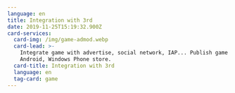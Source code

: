 ```yaml
---
language: en
title: Integration with 3rd
date: 2019-11-25T15:19:32.900Z
card-services:
  card-img: /img/game-admod.webp
  card-lead: >-
    Integrate game with advertise, social network, IAP... Publish game in IOS,
    Android, Windows Phone store.
  card-title: Integration with 3rd
  language: en
  tag-card: game
---
```


